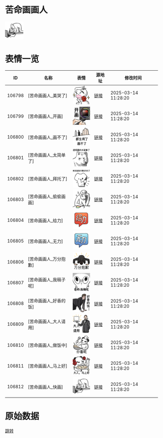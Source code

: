 # 苦命画画人

<img src="./cover.png" height="60" alt="cover" />

# 表情一览

|ID|名称|表情|源地址|修改时间|
|----|----|----|----|----|
|106798|[苦命画画人_美哭了]|<img src="./pic/106798_%5B苦命画画人_美哭了%5D.png" height="60" alt="美哭了"/>|[链接](https://i0.hdslb.com/bfs/garb/28780f3c117b26c4e4e67cc07a36aabd6a75554a.png)|2025-03-14 11:28:20|
|106799|[苦命画画人_开画]|<img src="./pic/106799_%5B苦命画画人_开画%5D.png" height="60" alt="开画"/>|[链接](https://i0.hdslb.com/bfs/garb/b32009a34eb4beb4fe111f85cdc84515a357f565.png)|2025-03-14 11:28:20|
|106800|[苦命画画人_画不了]|<img src="./pic/106800_%5B苦命画画人_画不了%5D.png" height="60" alt="画不了"/>|[链接](https://i0.hdslb.com/bfs/garb/bcdce3f24feb0ef10be7be1121e2c4818d156bf6.png)|2025-03-14 11:28:20|
|106801|[苦命画画人_太简单了]|<img src="./pic/106801_%5B苦命画画人_太简单了%5D.png" height="60" alt="太简单了"/>|[链接](https://i0.hdslb.com/bfs/garb/47eb8043a4581d1dda91c146cac01d3be8df09eb.png)|2025-03-14 11:28:20|
|106802|[苦命画画人_拜托了]|<img src="./pic/106802_%5B苦命画画人_拜托了%5D.png" height="60" alt="拜托了"/>|[链接](https://i0.hdslb.com/bfs/garb/ce5034ee51d654107361c63b24a638de2bd8cd8b.png)|2025-03-14 11:28:20|
|106803|[苦命画画人_偷偷画画]|<img src="./pic/106803_%5B苦命画画人_偷偷画画%5D.png" height="60" alt="偷偷画画"/>|[链接](https://i0.hdslb.com/bfs/garb/160a7674fb6f7a2b841916e051f30ba5517cc415.png)|2025-03-14 11:28:20|
|106804|[苦命画画人_给力]|<img src="./pic/106804_%5B苦命画画人_给力%5D.png" height="60" alt="给力"/>|[链接](https://i0.hdslb.com/bfs/garb/f1a5d2b37ecf7786698da466c1c9442950db2a30.png)|2025-03-14 11:28:20|
|106805|[苦命画画人_无力]|<img src="./pic/106805_%5B苦命画画人_无力%5D.png" height="60" alt="无力"/>|[链接](https://i0.hdslb.com/bfs/garb/c3094e29763cdda8a6d73d35dfb7a4edae45b101.png)|2025-03-14 11:28:20|
|106806|[苦命画画人_万分抱歉]|<img src="./pic/106806_%5B苦命画画人_万分抱歉%5D.png" height="60" alt="万分抱歉"/>|[链接](https://i0.hdslb.com/bfs/garb/185f87784aa5c06e6255629ef7a3a6f04b3a1f53.png)|2025-03-14 11:28:20|
|106807|[苦命画画人_我稿子呢]|<img src="./pic/106807_%5B苦命画画人_我稿子呢%5D.png" height="60" alt="我稿子呢"/>|[链接](https://i0.hdslb.com/bfs/garb/fcfeecdf8d3130e46d9dff281499aab76b83bf9f.png)|2025-03-14 11:28:20|
|106808|[苦命画画人_好香的饭]|<img src="./pic/106808_%5B苦命画画人_好香的饭%5D.png" height="60" alt="好香的饭"/>|[链接](https://i0.hdslb.com/bfs/garb/1a706c7743ede2b952961234349d6be340302609.png)|2025-03-14 11:28:20|
|106809|[苦命画画人_大人请用]|<img src="./pic/106809_%5B苦命画画人_大人请用%5D.png" height="60" alt="大人请用"/>|[链接](https://i0.hdslb.com/bfs/garb/19bcdb054be20d300386b99194e3d28fbabf2518.png)|2025-03-14 11:28:20|
|106810|[苦命画画人_做饭中]|<img src="./pic/106810_%5B苦命画画人_做饭中%5D.png" height="60" alt="做饭中"/>|[链接](https://i0.hdslb.com/bfs/garb/39be0babd19d2e94b174c8d924ff4ee1031a6adc.png)|2025-03-14 11:28:20|
|106811|[苦命画画人_马上好]|<img src="./pic/106811_%5B苦命画画人_马上好%5D.png" height="60" alt="马上好"/>|[链接](https://i0.hdslb.com/bfs/garb/32af239df46e4efba99444f90267da1bc78f9aa3.png)|2025-03-14 11:28:20|
|106812|[苦命画画人_快画]|<img src="./pic/106812_%5B苦命画画人_快画%5D.png" height="60" alt="快画"/>|[链接](https://i0.hdslb.com/bfs/garb/78abdf01015c6f742002e8587551690223f3e11d.png)|2025-03-14 11:28:20|

# 原始数据

[跳转](./raw.json)

